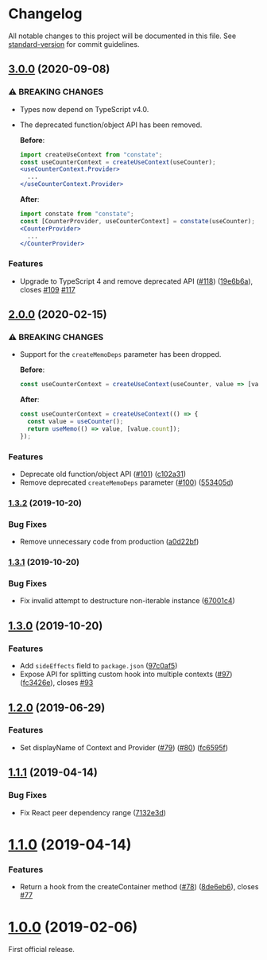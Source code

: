 # Changelog

All notable changes to this project will be documented in this file. See [standard-version](https://github.com/conventional-changelog/standard-version) for commit guidelines.

## [3.0.0](https://github.com/diegohaz/constate/compare/v2.0.0...v3.0.0) (2020-09-08)


### ⚠ BREAKING CHANGES

* Types now depend on TypeScript v4.0.
* The deprecated function/object API has been removed.

  **Before**:
  ```jsx
  import createUseContext from "constate";
  const useCounterContext = createUseContext(useCounter);
  <useCounterContext.Provider>
    ...
  </useCounterContext.Provider>
  ```

  **After**:
  ```jsx
  import constate from "constate";
  const [CounterProvider, useCounterContext] = constate(useCounter);
  <CounterProvider>
    ...
  </CounterProvider>
  ```

### Features

* Upgrade to TypeScript 4 and remove deprecated API ([#118](https://github.com/diegohaz/constate/issues/118)) ([19e6b6a](https://github.com/diegohaz/constate/commit/19e6b6a0645b61e6163be5ad80a789cb3aa2a40d)), closes [#109](https://github.com/diegohaz/constate/issues/109) [#117](https://github.com/diegohaz/constate/issues/117)

## [2.0.0](https://github.com/diegohaz/constate/compare/v1.3.2...v2.0.0) (2020-02-15)


### ⚠ BREAKING CHANGES

* Support for the `createMemoDeps` parameter has been dropped.

  **Before**:
  ```jsx
  const useCounterContext = createUseContext(useCounter, value => [value.count]);
  ```

  **After**:
  ```jsx
  const useCounterContext = createUseContext(() => {
    const value = useCounter();
    return useMemo(() => value, [value.count]);
  });
  ```

### Features

* Deprecate old function/object API ([#101](https://github.com/diegohaz/constate/issues/101)) ([c102a31](https://github.com/diegohaz/constate/commit/c102a31d00b23026256f09bbede11488e04f6dc2))
* Remove deprecated `createMemoDeps` parameter ([#100](https://github.com/diegohaz/constate/issues/100)) ([553405d](https://github.com/diegohaz/constate/commit/553405df07144cde2009a9e2590012cd1fee548f))

### [1.3.2](https://github.com/diegohaz/constate/compare/v1.3.1...v1.3.2) (2019-10-20)


### Bug Fixes

* Remove unnecessary code from production ([a0d22bf](https://github.com/diegohaz/constate/commit/a0d22bfebc409dbea081c13ac61a84ca2022bc0b))

### [1.3.1](https://github.com/diegohaz/constate/compare/v1.3.0...v1.3.1) (2019-10-20)


### Bug Fixes

* Fix invalid attempt to destructure non-iterable instance ([67001c4](https://github.com/diegohaz/constate/commit/67001c46f981ce378538136b0dcb9f9864d54c10))

## [1.3.0](https://github.com/diegohaz/constate/compare/v1.2.0...v1.3.0) (2019-10-20)


### Features

* Add `sideEffects` field to `package.json` ([97c0af5](https://github.com/diegohaz/constate/commit/97c0af5b60d102471ec91690172c3bb57d386c2c))
* Expose API for splitting custom hook into multiple contexts ([#97](https://github.com/diegohaz/constate/issues/97)) ([fc3426e](https://github.com/diegohaz/constate/commit/fc3426ed2a9e5f7c05b2a069efb00c6b4d4e76cd)), closes [#93](https://github.com/diegohaz/constate/issues/93)



## [1.2.0](https://github.com/diegohaz/constate/compare/v1.1.1...v1.2.0) (2019-06-29)


### Features

* Set displayName of Context and Provider ([#79](https://github.com/diegohaz/constate/issues/79)) ([#80](https://github.com/diegohaz/constate/issues/80)) ([fc6595f](https://github.com/diegohaz/constate/commit/fc6595f))



## [1.1.1](https://github.com/diegohaz/constate/compare/v1.1.0...v1.1.1) (2019-04-14)


### Bug Fixes

* Fix React peer dependency range ([7132e3d](https://github.com/diegohaz/constate/commit/7132e3d))



# [1.1.0](https://github.com/diegohaz/constate/compare/v1.0.0...v1.1.0) (2019-04-14)


### Features

* Return a hook from the createContainer method ([#78](https://github.com/diegohaz/constate/issues/78)) ([8de6eb6](https://github.com/diegohaz/constate/commit/8de6eb6)), closes [#77](https://github.com/diegohaz/constate/issues/77)



# [1.0.0](https://github.com/diegohaz/constate/compare/v0.9.0...v1.0.0) (2019-02-06)

First official release.
